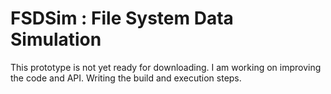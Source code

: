 # FSDSim : File System Data Simulation
This prototype is not yet ready for downloading. I am working on improving the code and API. Writing the build and execution steps. 
